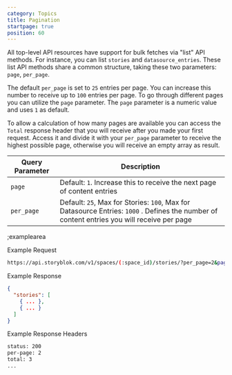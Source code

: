 ```yaml
---
category: Topics
title: Pagination
startpage: true
position: 60
---
```


All top-level API resources have support for bulk fetches via "list" API methods. For instance, you can list `stories` and `datasource_entries`. These list API methods share a common structure, taking these two parameters: `page`, `per_page`.

The default `per_page` is set to `25` entries per page. You can increase this number to receive up to `100` entries per page. To go through different pages you can utilize the `page` parameter. The `page` parameter is a numeric value and uses `1` as default.

To allow a calculation of how many pages are available you can access the `Total` response header that you will receive after you made your first request. Access it and divide it with your `per_page` parameter to receive the highest possible page, otherwise you will receive an empty array as result.

| Query Parameter     | Description          |
|---------------------|----------------------|
| `page` | Default: `1`. Increase this to receive the next page of content entries |
| `per_page` | Default: `25`, Max for Stories: `100`, Max for Datasource Entries: `1000` . Defines the number of content entries you will receive per page |

;examplearea

Example Request

```bash
https://api.storyblok.com/v1/spaces/(:space_id)/stories/?per_page=2&page=1
```

Example Response

```json
{
  "stories": [
    { ... },
    { ... }
  ]
}
```

Example Response Headers

```bash
status: 200
per-page: 2
total: 3
...
```